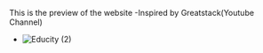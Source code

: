 This is the preview of the website 
-Inspired by Greatstack(Youtube Channel)

- ![Educity (2)](https://github.com/user-attachments/assets/43d1f4fe-fe84-469d-9ab5-5140a2a1b1b9)

